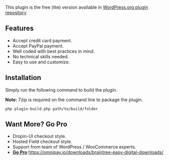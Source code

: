 This plugin is the free (lite) version available in [WordPress.org plugin repository](https://wordpress.org/plugins/edd-braintree/)

## Features
* Accept credit card payment.
* Accept PayPal payment.
* Well coded with best practices in mind.
* No technical skills needed.
* Easy to use and customize.

## Installation

Simply run the following command to build the plugin.

**Note:** 7zip is required on the command line to package the plugin.

```
php plugin-build.php path/to/build/folder
```

## Want More? Go Pro
* Dropin-UI checkout style.
* Hosted Field checkout style.
* Support from team of WordPress / WooCommerce experts.
* **[Go Pro](https://omnipay.io/downloads/braintree-easy-digital-downloads/)** https://omnipay.io/downloads/braintree-easy-digital-downloads/